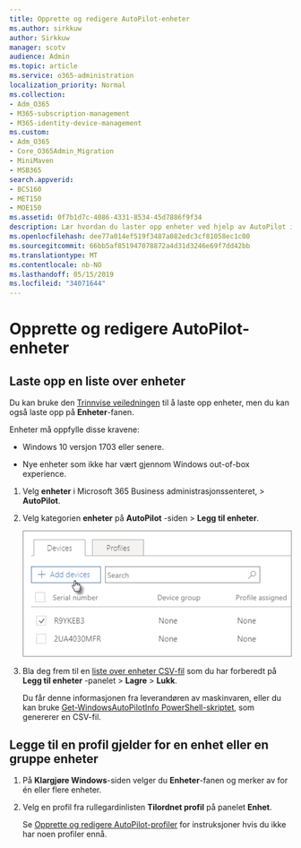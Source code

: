 ```yaml
---
title: Opprette og redigere AutoPilot-enheter
ms.author: sirkkuw
author: Sirkkuw
manager: scotv
audience: Admin
ms.topic: article
ms.service: o365-administration
localization_priority: Normal
ms.collection:
- Adm_O365
- M365-subscription-management
- M365-identity-device-management
ms.custom:
- Adm_O365
- Core_O365Admin_Migration
- MiniMaven
- MSB365
search.appverid:
- BCS160
- MET150
- MOE150
ms.assetid: 0f7b1d7c-4086-4331-8534-45d7886f9f34
description: Lær hvordan du laster opp enheter ved hjelp av AutoPilot i Microsoft 365 Business. Du kan tilordne en profil til en enhet eller en gruppe av enheter.
ms.openlocfilehash: dee77a014ef519f3487a082edc3cf81058ec1c00
ms.sourcegitcommit: 66bb5af851947078872a4d31d3246e69f7dd42bb
ms.translationtype: MT
ms.contentlocale: nb-NO
ms.lasthandoff: 05/15/2019
ms.locfileid: "34071644"
---
```

# <a name="create-and-edit-autopilot-devices"></a>Opprette og redigere AutoPilot-enheter

## <a name="upload-a-list-of-devices"></a>Laste opp en liste over enheter

Du kan bruke den [Trinnvise veiledningen](add-autopilot-devices-and-profile.md) til å laste opp enheter, men du kan også laste opp på **Enheter**-fanen. 
  
Enheter må oppfylle disse kravene:
  
- Windows 10 versjon 1703 eller senere.
    
- Nye enheter som ikke har vært gjennom Windows out-of-box experience.

1. Velg **enheter** i Microsoft 365 Business administrasjonssenteret, \> **AutoPilot**.
  
2. Velg kategorien **enheter** på **AutoPilot** -siden \> **Legg til enheter**.
    
    ![In the Devices tab, choose Add devices.](media/6ba81e22-c873-40ad-8a72-ce64d15ea6ba.png)
  
3. Bla deg frem til en [liste over enheter CSV-fil](https://support.office.com/article/932e3676-2491-49f0-9177-d893d2f5276e) som du har forberedt på **Legg til enheter** -panelet \> **Lagre** \> **Lukk**.
    
    Du får denne informasjonen fra leverandøren av maskinvaren, eller du kan bruke [Get-WindowsAutoPilotInfo PowerShell-skriptet](https://www.powershellgallery.com/packages/Get-WindowsAutoPilotInfo), som genererer en CSV-fil. 
    
## <a name="assign-a-profile-to-a-device-or-a-group-of-devices"></a>Legge til en profil gjelder for en enhet eller en gruppe enheter

1. På **Klargjøre Windows**-siden velger du **Enheter**-fanen og merker av for én eller flere enheter. 
    
2. Velg en profil fra rullegardinlisten **Tilordnet profil** på panelet **Enhet**. 
    
    Se [Opprette og redigere AutoPilot-profiler](create-and-edit-autopilot-profiles.md) for instruksjoner hvis du ikke har noen profiler ennå. 
    
